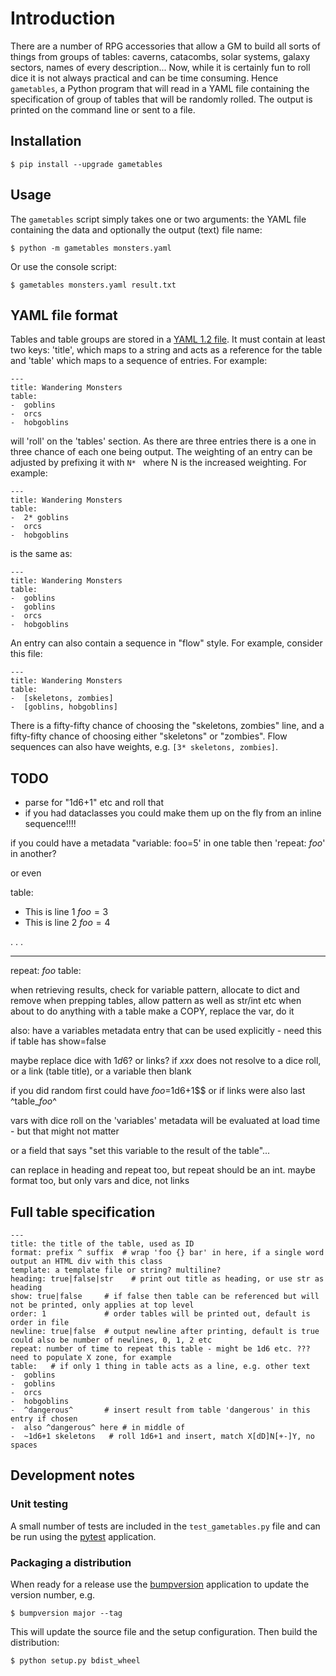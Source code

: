 # Introduction

There are a number of RPG accessories that allow a GM to build all sorts of things from groups of tables: caverns, catacombs, solar systems, galaxy sectors, names of every description... Now, while it is certainly fun to roll dice it is not always practical and can be time consuming. Hence `gametables`, a Python program that will read in a YAML file containing the specification of group of tables that will be randomly rolled. The output is printed on the command line or sent to a file.

## Installation

```
$ pip install --upgrade gametables
```

## Usage

The `gametables` script simply takes one or two arguments: the YAML file containing the data and optionally the output (text) file name:

```
$ python -m gametables monsters.yaml
```

Or use the console script:

```
$ gametables monsters.yaml result.txt
```


## YAML file format

Tables and table groups are stored in a [YAML 1.2 file](https://yaml.org/spec/1.2/spec.html). It must contain at least two keys: 'title', which maps to a string and acts as a reference for the table and 'table' which maps to a sequence of entries. For example:

```
---
title: Wandering Monsters
table:
-  goblins
-  orcs
-  hobgoblins
```

will 'roll' on the 'tables' section. As there are three entries there is a one in three chance of each one being output. The weighting of an entry can be adjusted by prefixing it with `N* ` where N is the increased weighting. For example:

```
---
title: Wandering Monsters
table:
-  2* goblins
-  orcs
-  hobgoblins
```

is the same as:

```
---
title: Wandering Monsters
table:
-  goblins
-  goblins
-  orcs
-  hobgoblins
```

An entry can also contain a sequence in "flow" style. For example, consider this file:

```
---
title: Wandering Monsters
table:
-  [skeletons, zombies]
-  [goblins, hobgoblins]
```

There is a fifty-fifty chance of choosing the "skeletons, zombies" line, and a fifty-fifty chance of choosing either "skeletons" or "zombies". Flow sequences can also have weights, e.g. `[3* skeletons, zombies]`.

## TODO

-  parse for "1d6+1" etc and roll that 
- if you had dataclasses you could make them up on the fly from an inline sequence!!!!

if you could have a metadata "variable: foo=5' in one table then
'repeat: $foo$' in another?

or even 

table:
-  This is line 1 $foo=3$
-  This is line 2 $foo=4$

.
.
.

---
repeat: $foo$
table:

when retrieving results, check for variable pattern, allocate to dict and remove
when prepping tables, allow pattern as well as str/int etc
when about to do anything with a table make a COPY, replace the var, do it

also: have a variables metadata entry that can be used explicitly - need this if table has show=false

maybe replace dice with $1d6$? or links?  if $xxx$ does not resolve to a dice roll, or a link (table title), or a variable then blank

if you did random first could have $foo=$1d6+1$$ or if links were also last ^table_$foo$^

vars with dice roll on the 'variables' metadata will be evaluated at load time - but that might not matter

or a field that says "set this variable to the result of the table"...

can replace in heading and repeat too, but repeat should be an int. maybe format too, but only vars and dice, not links


## Full table specification

```
---
title: the title of the table, used as ID
format: prefix ^ suffix  # wrap 'foo {} bar' in here, if a single word output an HTML div with this class
template: a template file or string? multiline?
heading: true|false|str    # print out title as heading, or use str as heading
show: true|false     # if false then table can be referenced but will not be printed, only applies at top level
order: 1             # order tables will be printed out, default is order in file
newline: true|false  # output newline after printing, default is true could also be number of newlines, 0, 1, 2 etc
repeat: number of time to repeat this table - might be 1d6 etc. ??? need to populate X zone, for example
table:   # if only 1 thing in table acts as a line, e.g. other text
-  goblins
-  goblins
-  orcs
-  hobgoblins
-  ^dangerous^       # insert result from table 'dangerous' in this entry if chosen
-  also ^dangerous^ here # in middle of
-  ~1d6+1 skeletons   # roll 1d6+1 and insert, match X[dD]N[+-]Y, no spaces
```


## Development notes

### Unit testing

A small number of tests are included in the `test_gametables.py` file and can be run using the [pytest](https://pypi.org/project/pytest/) application.

### Packaging a distribution

When ready for a release use the [bumpversion](https://pypi.org/project/bumpversion/) application to update the version number, e.g.

```
$ bumpversion major --tag
```

This will update the source file and the setup configuration. Then build the distribution:

```
$ python setup.py bdist_wheel
```
